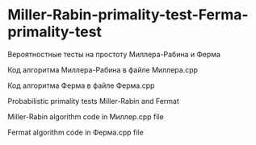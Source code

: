 # Miller-Rabin-primality-test-Ferma-primality-test
Вероятностные тесты на простоту Миллера-Рабина и Ферма


Код алгоритма Миллера-Рабина в файле Миллера.cpp

Код алгоритма Ферма в файле Ферма.cpp





Probabilistic primality tests Miller-Rabin and Fermat


Miller-Rabin algorithm code in Миллер.cpp file

Fermat algorithm code in Ферма.cpp file
